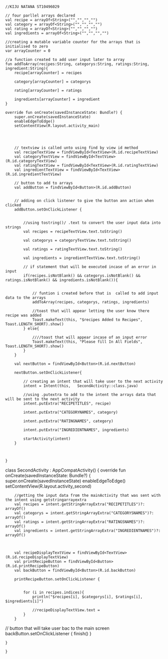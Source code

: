 
    //KIJU NATANA ST10496029

    // four parllel arrays declared
    val recipe = arrayOf<String>("","","","")
    val category = arrayOf<String>("","","","")
    val rating = arrayOf<String>("","","","")
    val ingredients = arrayOf<String>("","","","")

    //creating a mutable variable counter for the arrays that is initialised to zero
    var arrayCounter = 0

    //a function created to add user input later to array
    fun addToArray(recipes:String, categorys:String, ratings:String, ingredient:String){
        recipe[arrayCounter] = recipes

        category[arrayCounter] = categorys

        rating[arrayCounter] = ratings

        ingredients[arrayCounter] = ingredient
    }

    override fun onCreate(savedInstanceState: Bundle?) {
        super.onCreate(savedInstanceState)
        enableEdgeToEdge()
        setContentView(R.layout.activity_main)




        // textview is called unto using find by view id method
        val recipeTextView = findViewById<TextView>(R.id.recipeTextView)
        val categoryTextView = findViewById<TextView>(R.id.categoryTextView)
        val ratingTextView = findViewById<TextView>(R.id.ratingTextView)
        val ingredientTextView = findViewById<TextView>(R.id.ingredientTextView)

        // button to add to arrays
        val addButton = findViewById<Button>(R.id.addButton)


        // adding on click listener to give the button ann action when clicked
        addButton.setOnClickListener {


            //using tostring()/ .text to convert the user input data into strings
            val recipes = recipeTextView.text.toString()

            val categorys = categoryTextView.text.toString()

            val ratings = ratingTextView.text.toString()

            val ingredients = ingredientTextView.text.toString()

            // if statement that will be executed incase of an error in input
            if(recipes.isNotBlank() && categorys.isNotBlank() && ratings.isNotBlank() && ingredients.isNotBlank()){


                // funtion i created before that is  called to add input data to the arrays
                addToArray(recipes, categorys, ratings, ingredients)

                //toast that will appear letting the user know there recipe was added
                Toast.makeText(this, "$recipes Added to Recipes", Toast.LENGTH_SHORT).show()
            } else{

                ////toast that will appear incase of an input error
                Toast.makeText(this, "Please fill In All Fields", Toast.LENGTH_SHORT).show()
            }
        }

        val nextButton = findViewById<Button>(R.id.nextButton)

        nextButton.setOnClickListener{

            // creating an intent that will take user to the next activity
            intent = Intent(this,   SecondActivity::class.java)

            //using .putextra to add to the intent the arrays data that will be sent to the next activity
            intent.putExtra("RECIPETITLES", recipe)

            intent.putExtra("CATEGORYNAMES", category)

            intent.putExtra("RATINGNAMES", category)

            intent.putExtra("INGREDIENTNAMES", ingredients)

            startActivity(intent)
        }



    }




class SecondActivity : AppCompatActivity() {
    override fun onCreate(savedInstanceState: Bundle?) {
        super.onCreate(savedInstanceState)
        enableEdgeToEdge()
        setContentView(R.layout.activity_second)



        //getting the input data from the mainActivity that was sent with the intent using getstringarrayextra
        val recipes = intent.getStringArrayExtra("RECIPETITLES")?: arrayOf()
        val categorys = intent.getStringArrayExtra("CATEGORYSNAMES")?: arrayOf()
        val ratings = intent.getStringArrayExtra("RATINGSNAMES")?: arrayOf()
        val ingredients = intent.getStringArrayExtra("INGREDIENTNAMES")?: arrayOf()



        val recipeDisplayTextView = findViewById<TextView>(R.id.recipeDisplayTextView)
        val printRecipeButton = findViewById<Button>(R.id.printRecipeButton)
        val backButton = findViewById<Button>(R.id.backButton)

        printRecipeButton.setOnClickListener {


            for (i in recipes.indices){
                println("$recipes[i], $categorys[i], $ratings[i], $ingredients[i]")

                //recipeDisplayTextView.text =
            }
        }

// button that will take user bac to the main screen
        backButton.setOnClickListener {
            finish()
        }


    }

    }
